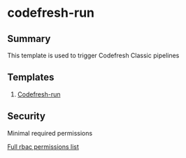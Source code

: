 # codefresh-run

## Summary

This template is used to trigger Codefresh Classic pipelines


## Templates

1. [Codefresh-run](https://github.com/codefresh-io/argo-hub/blob/codefresh-run-example/examples/codefresh-run/versions/0.0.1/docs/codefresh-run.md) 

## Security

Minimal required permissions

[Full rbac permissions list](https://github.com/codefresh-io/argo-hub/blob/codefresh-run-example/examples/codefresh-run/versions/0.0.1/rbac.yaml)
